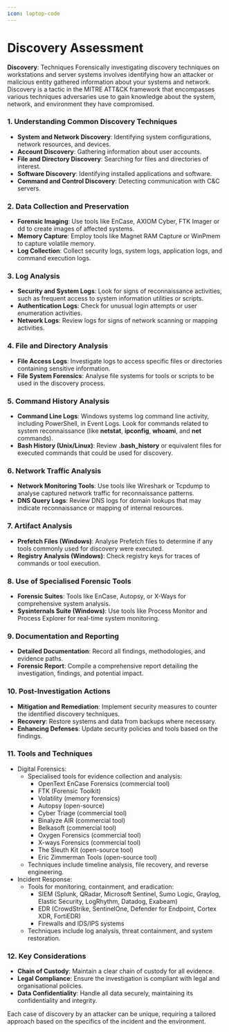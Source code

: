 ```yaml
---
icon: laptop-code
---
```


# Discovery Assessment

**Discovery**: Techniques Forensically investigating discovery techniques on workstations and server systems involves identifying how an attacker or malicious entity gathered information about your systems and network. Discovery is a tactic in the MITRE ATT\&CK framework that encompasses various techniques adversaries use to gain knowledge about the system, network, and environment they have compromised.

### 1. Understanding Common Discovery Techniques

* **System and Network Discovery**: Identifying system configurations, network resources, and devices.
* **Account Discovery**: Gathering information about user accounts.
* **File and Directory Discovery**: Searching for files and directories of interest.
* **Software Discovery**: Identifying installed applications and software.
* **Command and Control Discovery**: Detecting communication with C\&C servers.

### 2. Data Collection and Preservation

* **Forensic Imaging**: Use tools like EnCase, AXIOM Cyber, FTK Imager or dd to create images of affected systems.
* **Memory Capture**: Employ tools like Magnet RAM Capture or WinPmem to capture volatile memory.
* **Log Collection**: Collect security logs, system logs, application logs, and command execution logs.

### 3. Log Analysis

* **Security and System Logs**: Look for signs of reconnaissance activities, such as frequent access to system information utilities or scripts.
* **Authentication Logs**: Check for unusual login attempts or user enumeration activities.
* **Network Logs**: Review logs for signs of network scanning or mapping activities.

### 4. File and Directory Analysis

* **File Access Logs**: Investigate logs to access specific files or directories containing sensitive information.
* **File System Forensics**: Analyse file systems for tools or scripts to be used in the discovery process.

### 5. Command History Analysis

* **Command Line Logs**: Windows systems log command line activity, including PowerShell, in Event Logs. Look for commands related to system reconnaissance (like **netstat**, **ipconfig**, **whoami**, and **net** commands).
* **Bash History (Unix/Linux)**: Review **.bash\_history** or equivalent files for executed commands that could be used for discovery.

### 6. Network Traffic Analysis

* **Network Monitoring Tools**: Use tools like Wireshark or Tcpdump to analyse captured network traffic for reconnaissance patterns.
* **DNS Query Logs**: Review DNS logs for domain lookups that may indicate reconnaissance or mapping of internal resources.

### 7. Artifact Analysis

* **Prefetch Files (Windows)**: Analyse Prefetch files to determine if any tools commonly used for discovery were executed.
* **Registry Analysis (Windows)**: Check registry keys for traces of commands or tool execution.

### 8. Use of Specialised Forensic Tools

* **Forensic Suites**: Tools like EnCase, Autopsy, or X-Ways for comprehensive system analysis.
* **Sysinternals Suite (Windows)**: Use tools like Process Monitor and Process Explorer for real-time system monitoring.

### 9. Documentation and Reporting

* **Detailed Documentation**: Record all findings, methodologies, and evidence paths.
* **Forensic Report**: Compile a comprehensive report detailing the investigation, findings, and potential impact.

### 10. Post-Investigation Actions

* **Mitigation and Remediation**: Implement security measures to counter the identified discovery techniques.
* **Recovery**: Restore systems and data from backups where necessary.
* **Enhancing Defenses**: Update security policies and tools based on the findings.

### **11.**  Tools and Techniques

* Digital Forensics:
  * Specialised tools for evidence collection and analysis:
    * OpenText EnCase Forensics (commercial tool)
    * FTK (Forensic Toolkit)
    * Volatility (memory forensics)
    * Autopsy (open-source)
    * Cyber Triage (commercial tool)
    * Binalyze AIR (commercial tool)
    * Belkasoft (commercial tool)
    * Oxygen Forensics (commercial tool)
    * X-ways Forensics (commercial tool)
    * The Sleuth Kit (open-source tool)
    * Eric Zimmerman Tools (open-source tool)
  * Techniques include timeline analysis, file recovery, and reverse engineering.
* Incident Response:
  * Tools for monitoring, containment, and eradication:
    * SIEM (Splunk, QRadar, Microsoft Sentinel, Sumo Logic, Graylog, Elastic Security, LogRhythm, Datadog, Exabeam)
    * EDR (CrowdStrike, SentinelOne, Defender for Endpoint, Cortex XDR, FortiEDR)
    * Firewalls and IDS/IPS systems
  * Techniques include log analysis, threat containment, and system restoration.

### **12. Key Considerations**

* **Chain of Custody**: Maintain a clear chain of custody for all evidence.
* **Legal Compliance**: Ensure the investigation is compliant with legal and organisational policies.
* **Data Confidentiality**: Handle all data securely, maintaining its confidentiality and integrity.

Each case of discovery by an attacker can be unique, requiring a tailored approach based on the specifics of the incident and the environment.
